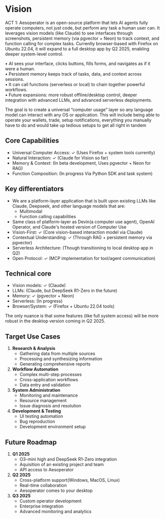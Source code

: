 # Vision

ACT 1: Aesoperator is an open-source platform that lets AI agents fully operate computers, not just code, but perform any task a human user can. It leverages vision models (like Claude) to see interfaces through screenshots, persistent memory (via pgvector + Neon) to track context, and function calling for complex tasks. Currently browser-based with Firefox on Ubuntu 22.04, it will expand to a full desktop app by Q2 2025, enabling deeper system-level control.

• AI sees your interface, clicks buttons, fills forms, and navigates as if it were a human.\
• Persistent memory keeps track of tasks, data, and context across sessions.\
• It can call functions (serverless or local) to chain together powerful workflows.\
• Future expansions: more robust offline/desktop control, deeper integration with advanced LLMs, and advanced serverless deployments.

The goal is to create a universal “computer usage” layer so any language model can interact with any OS or application. This will include being able to operate your wallets, trade, setup notifications, everything you manually have to do and would take up tedious setups to get all right in tandem

## Core Capabilities

* Universal Computer Access: ✓ (Uses Firefox + system tools currently)
* Natural Interaction: ✓ (Claude for Vision so far)
* Memory & Context: (In beta development, Uses pgvector + Neon for RAG)
* Function Composition: (In progress Via Python SDK and task system)

## Key differentiators

* We are a platform-layer application that is built upon existing LLMs like Claude, Deepseek, and other language models that are:&#x20;
  * Multimodal
  * Function calling capabilities
* Same class of platform-layer as Devin(a computer use agent), OpenAI Operator, and Claude's hosted version of Computer Use
* Vision-First: ✓ (Core vision-based interaction model via Claude)
* Contextual Understanding: ✓ (Through RAG + persistent memory via pgvector)
* Serverless Architecture:  (Though transitioning to local desktop app in Q2)
* Open Protocol: ✓ (MCP implementation for tool/agent communication)

## Technical core

* Vision models: ✓ (Claude)
* LLMs:  (Claude, but DeepSeek R1-Zero in the future)
* Memory: ✓ (pgvector + Neon)
* Serverless:  (In progress)
* Browser/System: ✓ (Firefox + Ubuntu 22.04 tools)

The only nuance is that some features (like full system access) will be more robust in the desktop version coming in Q2 2025.

## Target Use Cases

1. **Research & Analysis**
   * Gathering data from multiple sources
   * Processing and synthesizing information
   * Generating comprehensive reports
2. **Workflow Automation**
   * Complex multi-step processes
   * Cross-application workflows
   * Data entry and validation
3. **System Administration**
   * Monitoring and maintenance
   * Resource management
   * Issue diagnosis and resolution
4. **Development & Testing**
   * UI testing automation
   * Bug reproduction
   * Development environment setup

## Future Roadmap

1. **Q1 2025**
   * O3-mini high and DeepSeek R1-Zero integration
   * Aquisition of an existing project and team
   * API access to Aesoperator
2. **Q2 2025**
   * Cross-platform support(Windows, MacOS, Linux)
   * Real-time collaboration
   * Aesoperator comes to your desktop
3. **Q3 2025**
   * Custom operator development
   * Enterprise integration
   * Advanced monitoring and analytics
